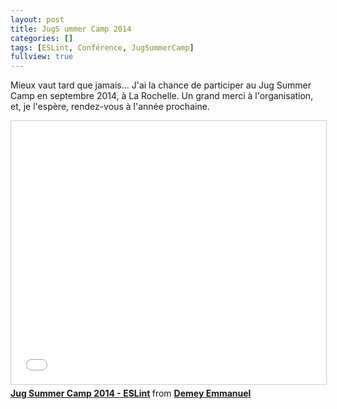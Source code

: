 ```yaml
---
layout: post
title: JugS ummer Camp 2014
categories: []
tags: [ESLint, Conférence, JugSummerCamp]
fullview: true
---
```


Mieux vaut tard que jamais... J'ai la chance de participer au Jug Summer Camp en septembre 2014, à La Rochelle. Un grand merci à l'organisation, et, je l'espère, rendez-vous à l'année prochaine. 

<iframe src="//www.slideshare.net/slideshow/embed_code/39347093?rel=0" width="512" height="421" frameborder="0" marginwidth="0" marginheight="0" scrolling="no" style="border:1px solid #CCC; border-width:1px; margin-bottom:5px; max-width: 100%;" allowfullscreen> </iframe> <div style="margin-bottom:5px"> <strong> <a href="https://fr.slideshare.net/Gillespie59/jug-summer-camp-2014-eslint-39347093" title="Jug Summer Camp 2014 - ESLint" target="_blank">Jug Summer Camp 2014 - ESLint</a> </strong> from <strong><a href="http://www.slideshare.net/Gillespie59" target="_blank">Demey Emmanuel</a></strong> </div>
